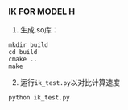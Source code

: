 ### IK FOR MODEL H 

1. 生成.so库：

```shell
mkdir build
cd build
cmake ..
make
```
2. 运行`ik_test.py`以对比计算速度

```shell
python ik_test.py
```
